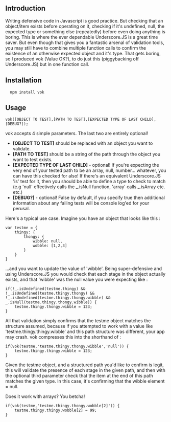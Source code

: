 ## Introduction

Writing defensive code in Javascript is good practice. But checking that an object/item exists before operating on it, checking if it's undefined, null, the expected type or something else (repeatedly) before even doing anything is boring.
This is where the ever dependable Underscore.JS is a great time saver. But even though that gives you a fantastic arsenal of validation tools, you may still have to combine multiple function calls to confirm the existence of an otherwise expected object and it's type. 
That gets boring, so I produced vok (Value OK?), to do just this (piggybacking off Underscore.JS) but in one function call.

## Installation

```                                                       
  npm install vok
```

## Usage

``` 
vok([OBJECT TO TEST],[PATH TO TEST],[EXPECTED TYPE OF LAST CHILD],[DEBUG?]);
```

vok accepts 4 simple parameters. The last two are entirely optional!

 * **[OBJECT TO TEST]** should be replaced with an object you want to validate.
 * **[PATH TO TEST]** should be a string of the path through the object you want to test exists.
 * **[EXPECTED TYPE OF LAST CHILD]** - optional! If you're expecting the very end of your tested path to be an array, null, number... whatever, you can have this checked for also! If there's an equivalent Underscore.JS 'is' test for it, then you should be able to define a type to check to match (e.g 'null' effectively calls the _.isNull function, 'array' calls _.isArray etc. etc.) 
 * **[DEBUG?]** - optional! False by default, if you specify true then additional information about any failing tests will be console log'ed for your perusal.

Here's a typical use case. Imagine you have an object that looks like this :

``` 
var testme = {
	thingy: {
		thongy: {
			wibble: null,
			wobble: [1,2,3]
		}
	}
}
```

...and you want to update the value of 'wibble'. Being super-defensive and using Underscore.JS you would check that each stage in the object actually exists, and that 'wibble' was the null value you were expecting like :

```
if(!_.isUndefined(testme.thingy) && !_.isUndefined(testme.thingy.thongy) && !_.isUndefined(testme.thingy.thongy.wibble) && _.isNull(testme.thingy.thongy.wibble)) {
	testme.thingy.thongy.wibble = 123;
}
```

All that validation simply confirms that the testme object matches the structure assumed, because if you attempted to work with a value like 'testme.thingy.thingy.wibble' and this path structure was different, your app may crash. 
vok compresses this into the shorthand of :

``` 
if(vok(testme,'testme.thingy.thongy.wibble','null')) {
	testme.thingy.thingy.wibble = 123;
}
```

Given the testme object, and a structured path you'd like to confirm is legit, this will validate the presence of each stage in the given path, and then with the optional third parameter check that the item at the end of this path matches the given type. In this case, it's confirming that the wibble element = null.

Does it work with arrays? You betcha!

``` 
if(vok(testme,'testme.thingy.thongy.wobble[2]')) {
	testme.thingy.thingy.wobble[2] = 99;
}
```

